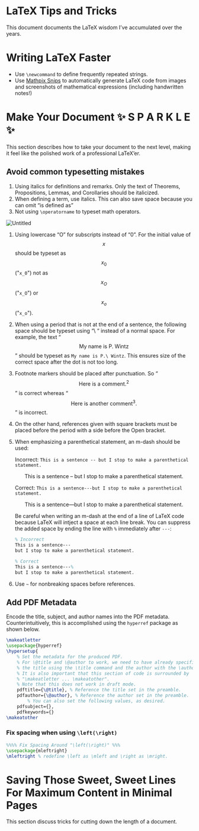 # LaTeX Tips and Tricks

This document documents the LaTeX wisdom I’ve accumulated over the years. 

# Writing LaTeX Faster

- Use `\newcommand` to define frequently repeated strings.
- Use [Mathpix Snips](https://mathpix.com/) to automatically generate LaTeX code from images and screenshots of mathematical expressions (including handwritten notes!)

# Make Your Document ✨ S P A R K L E ✨

This section describes how to take your document to the next level, making it feel like the polished work of a professional LaTeX’er.

## Avoid common typesetting mistakes

1. Using italics for definitions and remarks. Only the text of Theorems, Propositions, Lemmas, and Corollaries should be italicized.
2. When defining a term, use italics. This can also save space because you can omit “is defined as”
3. Not using `\operatorname` to typeset math operators. 

![Untitled](LaTeX%20Tips%20and%20Tricks%20265cd33c97514509964a82dff3e23ec6/Untitled.png)

1. Using lowercase “O” for subscripts instead of “0”. For the initial value of $$x$$ should be typeset as $$x_0$$ ("`x_0`") not as $$x_O$$ ("`x_O`") or $$x_o$$ ("`x_o`").
2. When using a period that is not at the end of a sentence, the following space should be typeset using “\ “ instead of a normal space. For example, the text “$$\text{My name is P. Wintz}$$” should be typeset as `My name is P.\ Wintz`. This ensures size of the correct space after the dot is not too long.
3. Footnote markers should be placed after punctuation. So “$$\text{Here is a comment.}^2$$” is correct whereas “$$\text{Here is another comment}^3.$$” is incorrect.
4. On the other hand, references given with square brackets must be placed before the period with a side before the Open bracket.
5. When emphasizing a parenthetical  statement, an m-dash should be used:
    
    Incorrect: `This is a sentence -- but I stop to make a parenthetical statement.`  
    
    $$
    \text{This is a sentence -- but I stop to make a parenthetical statement.}
    $$
    
    Correct: `This is a sentence---but I stop to make a parenthetical statement.`  
    
    $$
    \text{This is a sentence---but I stop to make a parenthetical statement.}
    $$
    
    Be careful when writing an m-dash at the end of a line of LaTeX code because LaTeX will intject a space at each line break. You can suppress the added space by ending the line with `%` immediately after `---`:
    
    ```latex
    % Incorrect
    This is a sentence---
    but I stop to make a parenthetical statement.
    
    % Correct
    This is a sentence---%
    but I stop to make a parenthetical statement.
    ```
    
6. Use `~` for nonbreaking spaces before references. 

## Add PDF Metadata

Encode the title, subject, and author names into the PDF metadata. Counterintuitively, this is accomplished using the `hyperref` package as shown below.   

```latex
\makeatletter
\usepackage{hyperref}
\hypersetup{
    % Set the metadata for the produced PDF.
    % For \@title and \@author to work, we need to have already specified 
    % the title using the \title command and the author with the \author command.
    % It is also important that this section of code is surrounded by
    % "\makeatletter ... \makeatother". 
    % Note that this does not work in draft mode.
    pdftitle={\@title}, % Reference the title set in the preamble.
    pdfauthor={\@author}, % Reference the author set in the preamble.
		% You can also set the following values, as desired.
    pdfsubject={},
    pdfkeywords={}
\makeatother
```

### Fix spacing when using `\left(\right)`

```latex
%%%% Fix Spacing Around "\left(\right)" %%%
\usepackage{mleftright}
\mleftright % redefine \left as \mleft and \right as \mright.
```

# Saving Those Sweet, Sweet Lines For Maximum Content in Minimal Pages

This section discuss tricks for cutting down the length of a document.